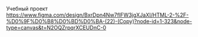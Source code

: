 Учебный проект
https://www.figma.com/design/BxrDpn4Nw7flFW3jgXJaXI/HTML-2-%2F-%D0%9F%D0%B8%D0%BD%D0%BA-(22)-(Copy)?node-id=1-323&node-type=canvas&t=N2OQZrpqrXCEUDnC-0
